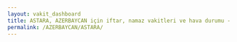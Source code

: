 ```yaml
---
layout: vakit_dashboard
title: ASTARA, AZERBAYCAN için iftar, namaz vakitleri ve hava durumu - ilçe/eyalet seç
permalink: /AZERBAYCAN/ASTARA/
---
```


<script type="text/javascript">
  var GLOBAL_COUNTRY = 'AZERBAYCAN';
  var GLOBAL_CITY = 'ASTARA';
  var GLOBAL_STATE = '';
  var lat = 72;
  var lon = 21;
</script>
